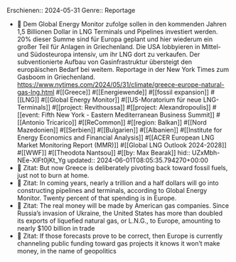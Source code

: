 Erschienen:: 2024-05-31
Genre:: Reportage

- 📝 Dem Global Energy Monitor zufolge sollen in den kommenden Jahren 1,5 Billionen Dollar in LNG Terminals und Pipelines investiert werden. 20% dieser Summe sind für Europa geplant und hier wiederum ein großer Teil für Anlagen in Griechenland. Die USA lobbyieren in Mittel- und Südosteuropa intensiv, um ihr LNG dort zu verkaufen. Der subventionierte Aufbau von Gasinfrastruktur übersteigt den europäischen Bedarf bei weitem. Reportage in der New York Times zum Gasboom in Griechenland. https://www.nytimes.com/2024/05/31/climate/greece-europe-natural-gas-lng.html #[[Greece]] #[[Energiewende]] #[[fossil expansion]] #[[LNG]] #[[Global Energy Monitor]] #[[US-Moratorium für neue LNG-Terminals]] #[[project: Revithoussa]] #[[project: Alexandropoulis]] #[[event: Fifth New York - Eastern Mediterranean Business Summit]] #[[Antonio Tricarico]] #[[ReCommon]] #[[region: Balkan]] #[[Nord Mazedonien]] #[[Serbien]] #[[Bulgarien]] #[[Albanien]] #[[Institute for Energy Economics and Financial Analysis]] #[[ACER European LNG Market Monitoring Report (MMR)]] #[[Global LNG Outlook 2024-2028]] #[[WWF]] #[[Theodota Nantsou]] #[[by: Max Bearak]]
  hid:: UZxMbh-NEe-XlFt0jKt_Yg
  updated:: 2024-06-01T08:05:35.794270+00:00
- 📌 Zitat: But ​now Greece​ is deliberately pivoting back toward fossil fuels, just not to burn at home.
- 📌 Zitat: In coming years, nearly a trillion and a half dollars will go into constructing pipelines and terminals, according to Global Energy Monitor. Twenty percent of that spending is in Europe.
- 📌 Zitat: The real money will be made by American gas companies. Since Russia’s invasion of Ukraine, the United States has more than doubled its exports of liquefied natural gas, or L.N.G., to Europe, amounting to nearly $100 billion in trade
- 📌 Zitat: If those forecasts prove to be correct, then Europe is currently channeling public funding toward gas projects it knows it won’t make money, in the name of geopolitics